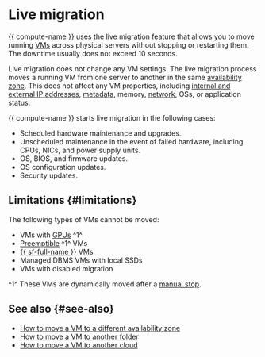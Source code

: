 # Live migration

{{ compute-name }} uses the live migration feature that allows you to move running [VMs](vm.md) across physical servers without stopping or restarting them. The downtime usually does not exceed 10 seconds.

Live migration does not change any VM settings. The live migration process moves a running VM from one server to another in the same [availability zone](../../overview/concepts/geo-scope.md). This does not affect any VM properties, including [internal and external IP addresses](../../vpc/concepts/address.md), [metadata](vm-metadata.md), memory, [network](../../vpc/concepts/network.md#network), OSs, or application status.

{{ compute-name }} starts live migration in the following cases:
* Scheduled hardware maintenance and upgrades.
* Unscheduled maintenance in the event of failed hardware, including CPUs, NICs, and power supply units.
* OS, BIOS, and firmware updates.
* OS configuration updates.
* Security updates.

## Limitations {#limitations}

The following types of VMs cannot be moved:
* VMs with [GPUs](../concepts/gpus.md) ^1^
* [Preemptible](../concepts/preemptible-vm.md) ^1^ VMs
* [{{ sf-full-name }}](../../functions/) VMs
* Managed DBMS VMs with local SSDs
* VMs with disabled migration

^1^ These VMs are dynamically moved after a [manual stop](../operations/vm-control/vm-stop-and-start.md#stop).

## See also {#see-also}

* [How to move a VM to a different availability zone](../operations/vm-control/vm-change-zone.md)
* [How to move a VM to another folder](../operations/vm-control/vm-change-folder.md)
* [How to move a VM to another cloud](../operations/vm-control/vm-change-cloud.md)